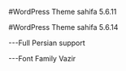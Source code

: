 #WordPress Theme sahifa 5.6.11

#WordPress Theme sahifa 5.6.14

---Full Persian support


---Font Family  Vazir
